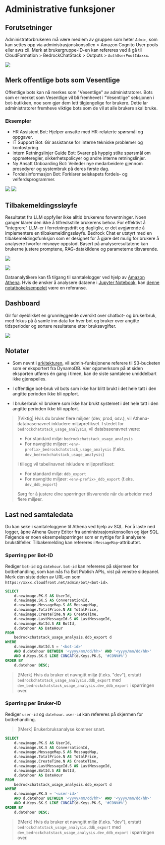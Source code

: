 # Administrative funksjoner

## Forutsetninger

Administratorbrukeren må være medlem av gruppen som heter `Admin`, som kan settes opp via administrasjonskonsollen > Amazon Cognito User pools eller aws cli. Merk at brukergruppe-ID-en kan refereres ved å gå til CloudFormation > BedrockChatStack > Outputs > `AuthUserPoolIdxxxx`.

![](./imgs/group_membership_admin.png)

## Merk offentlige bots som Vesentlige

Offentlige bots kan nå merkes som "Vesentlige" av administratorer. Bots som er merket som Vesentlige vil bli fremhevet i "Vesentlige" seksjonen i bot-butikken, noe som gjør dem lett tilgjengelige for brukere. Dette lar administratorer fremheve viktige bots som de vil at alle brukere skal bruke.

### Eksempler

- HR Assistent Bot: Hjelper ansatte med HR-relaterte spørsmål og oppgaver.
- IT Support Bot: Gir assistanse for interne tekniske problemer og kontostyring.
- Intern Retningslinjer Guide Bot: Svarer på hyppig stilte spørsmål om oppmøteregler, sikkerhetspolicyer og andre interne retningslinjer.
- Ny Ansatt Onboarding Bot: Veileder nye medarbeidere gjennom prosedyrer og systembruk på deres første dag.
- Fordelsinformasjon Bot: Forklarer selskapets fordels- og velferdsprogrammer.

![](./imgs/admin_bot_menue.png)
![](./imgs/bot_store.png)

## Tilbakemeldingssløyfe

Resultatet fra LLM oppfyller ikke alltid brukerens forventninger. Noen ganger klarer den ikke å tilfredsstille brukerens behov. For effektivt å "integrere" LLM-er i forretningsdrift og dagligliv, er det avgjørende å implementere en tilbakemeldingssløyfe. Bedrock Chat er utstyrt med en tilbakemeldingsfunksjon som er designet for å gjøre det mulig for brukere å analysere hvorfor misnøye oppstod. Basert på analyseresultatene kan brukerne justere promptene, RAG-datakildene og parameterne tilsvarende.

![](./imgs/feedback_loop.png)

![](./imgs/feedback-using-claude-chat.png)

Dataanalytikere kan få tilgang til samtalelogger ved hjelp av [Amazon Athena](https://aws.amazon.com/jp/athena/). Hvis de ønsker å analysere dataene i [Jupyter Notebook](https://jupyter.org/), kan [denne notatbokeksempelet](../examples/notebooks/feedback_analysis_example.ipynb) være en referanse.

## Dashboard

Gir for øyeblikket en grunnleggende oversikt over chatbot- og brukerbruk, med fokus på å samle inn data for hver bot og bruker over angitte tidsperioder og sortere resultatene etter bruksavgifter.

![](./imgs/admin_bot_analytics.png)

## Notater

- Som nevnt i [arkitekturen](../README.md#architecture), vil admin-funksjonene referere til S3-bucketen som er eksportert fra DynamoDB. Vær oppmerksom på at siden eksporten utføres én gang i timen, kan de siste samtalene umiddelbart ikke gjenspeiles.

- I offentlige bot-bruk vil bots som ikke har blitt brukt i det hele tatt i den angitte perioden ikke bli oppført.

- I brukerbruk vil brukere som ikke har brukt systemet i det hele tatt i den angitte perioden ikke bli oppført.

> [!Viktig]
> Hvis du bruker flere miljøer (dev, prod, osv.), vil Athena-databasenavnet inkludere miljøprefikset. I stedet for `bedrockchatstack_usage_analysis`, vil databasenavnet være:
>
> - For standard miljø: `bedrockchatstack_usage_analysis`
> - For navngitte miljøer: `<env-prefix>_bedrockchatstack_usage_analysis` (f.eks. `dev_bedrockchatstack_usage_analysis`)
>
> I tillegg vil tabellnavnet inkludere miljøprefikset:
>
> - For standard miljø: `ddb_export`
> - For navngitte miljøer: `<env-prefix>_ddb_export` (f.eks. `dev_ddb_export`)
>
> Sørg for å justere dine spørringer tilsvarende når du arbeider med flere miljøer.

## Last ned samtaledata

Du kan søke i samtaleloggene til Athena ved hjelp av SQL. For å laste ned logger, åpne Athena Query Editor fra administrasjonskonsollen og kjør SQL. Følgende er noen eksempelspørringer som er nyttige for å analysere brukstilfeller. Tilbakemelding kan refereres i `MessageMap`-attributtet.

### Spørring per Bot-ID

Rediger `bot-id` og `datehour`. `bot-id` kan refereres på skjermen for botbehandling, som kan nås fra Bot Publish APIs, vist på venstre sidepanel. Merk den siste delen av URL-en som `https://xxxx.cloudfront.net/admin/bot/<bot-id>`.

```sql
SELECT
    d.newimage.PK.S AS UserId,
    d.newimage.SK.S AS ConversationId,
    d.newimage.MessageMap.S AS MessageMap,
    d.newimage.TotalPrice.N AS TotalPrice,
    d.newimage.CreateTime.N AS CreateTime,
    d.newimage.LastMessageId.S AS LastMessageId,
    d.newimage.BotId.S AS BotId,
    d.datehour AS DateHour
FROM
    bedrockchatstack_usage_analysis.ddb_export d
WHERE
    d.newimage.BotId.S = '<bot-id>'
    AND d.datehour BETWEEN '<yyyy/mm/dd/hh>' AND '<yyyy/mm/dd/hh>'
    AND d.Keys.SK.S LIKE CONCAT(d.Keys.PK.S, '#CONV#%')
ORDER BY
    d.datehour DESC;
```

> [!Merk]
> Hvis du bruker et navngitt miljø (f.eks. "dev"), erstatt `bedrockchatstack_usage_analysis.ddb_export` med `dev_bedrockchatstack_usage_analysis.dev_ddb_export` i spørringen over.

### Spørring per Bruker-ID

Rediger `user-id` og `datehour`. `user-id` kan refereres på skjermen for botbehandling.

> [!Merk]
> Brukerbruksanalyse kommer snart.

```sql
SELECT
    d.newimage.PK.S AS UserId,
    d.newimage.SK.S AS ConversationId,
    d.newimage.MessageMap.S AS MessageMap,
    d.newimage.TotalPrice.N AS TotalPrice,
    d.newimage.CreateTime.N AS CreateTime,
    d.newimage.LastMessageId.S AS LastMessageId,
    d.newimage.BotId.S AS BotId,
    d.datehour AS DateHour
FROM
    bedrockchatstack_usage_analysis.ddb_export d
WHERE
    d.newimage.PK.S = '<user-id>'
    AND d.datehour BETWEEN '<yyyy/mm/dd/hh>' AND '<yyyy/mm/dd/hh>'
    AND d.Keys.SK.S LIKE CONCAT(d.Keys.PK.S, '#CONV#%')
ORDER BY
    d.datehour DESC;
```

> [!Merk]
> Hvis du bruker et navngitt miljø (f.eks. "dev"), erstatt `bedrockchatstack_usage_analysis.ddb_export` med `dev_bedrockchatstack_usage_analysis.dev_ddb_export` i spørringen over.
